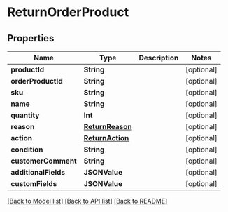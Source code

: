 # ReturnOrderProduct

## Properties
Name | Type | Description | Notes
------------ | ------------- | ------------- | -------------
**productId** | **String** |  | [optional] 
**orderProductId** | **String** |  | [optional] 
**sku** | **String** |  | [optional] 
**name** | **String** |  | [optional] 
**quantity** | **Int** |  | [optional] 
**reason** | [**ReturnReason**](ReturnReason.md) |  | [optional] 
**action** | [**ReturnAction**](ReturnAction.md) |  | [optional] 
**condition** | **String** |  | [optional] 
**customerComment** | **String** |  | [optional] 
**additionalFields** | **JSONValue** |  | [optional] 
**customFields** | **JSONValue** |  | [optional] 

[[Back to Model list]](../README.md#documentation-for-models) [[Back to API list]](../README.md#documentation-for-api-endpoints) [[Back to README]](../README.md)


